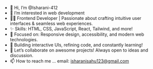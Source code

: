 - 👋 Hi, I’m @Isharani-412
- 👀 I’m interested in web development
- 👨‍💻 Frontend Developer | Passionate about crafting intuitive user interfaces & seamless web experiences.
- ✨ Skills: HTML, CSS, JavaScript, React, Tailwind, and more!
- 🎨 Focused on: Responsive design, accessibility, and modern web technologies.
- 🚀 Building interactive UIs, refining code, and constantly learning!
- 💬 Let’s collaborate on awesome projects! Always open to ideas and discussion.
- 📫 How to reach me ... email: isharanisahu123@gmail.com
  
<!---
Isharani-412/Isharani-412 is a ✨ special ✨ repository because its `README.md` (this file) appears on your GitHub profile.
You can click the Preview link to take a look at your changes.
--->
